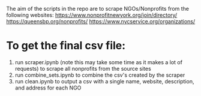 The aim of the scripts in the repo are to scrape NGOs/Nonprofits from the following websites:
https://www.nonprofitnewyork.org/join/directory/
https://queensbp.org/nonprofits/
https://www.nycservice.org/organizations/


# To get the final csv file:
1. run scraper.ipynb (note this may take some time as it makes a lot of requests) to scrape all nonprofits from the source sites
2. run combine_sets.ipynb to combine the csv's created by the scraper
3. run clean.ipynb to output a csv with a single name, website, description, and address for each NGO